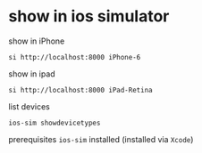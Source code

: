 # show in ios simulator

show in iPhone
```
si http://localhost:8000 iPhone-6
```

show in ipad
```
si http://localhost:8000 iPad-Retina
```

list devices
```
ios-sim showdevicetypes
```

prerequisites
`ios-sim` installed (installed via `Xcode`)
